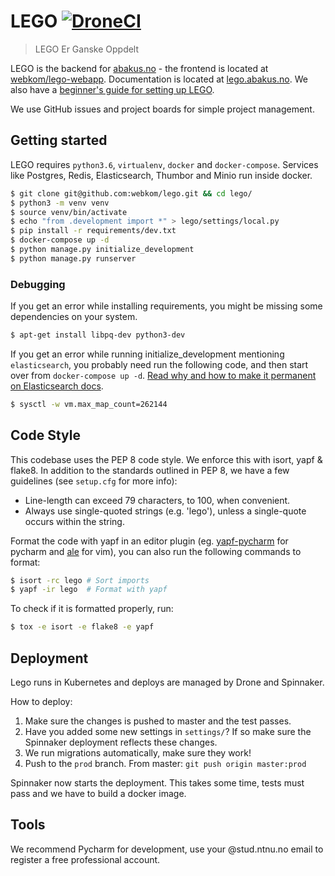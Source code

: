 # LEGO [![DroneCI](https://ci.abakus.no/api/badges/webkom/lego/status.svg?branch=master)](https://ci.abakus.no/webkom/lego)

> LEGO Er Ganske Oppdelt

LEGO is the backend for [abakus.no](https://abakus.no) - the frontend is located at
[webkom/lego-webapp](https://github.com/webkom/lego-webapp).
Documentation is located at [lego.abakus.no](https://lego.abakus.no). We also have a [beginner's guide for setting up LEGO](https://github.com/webkom/lego/wiki/Noob-Guide).

We use GitHub issues and project boards for simple project management.

## Getting started

LEGO requires `python3.6`, `virtualenv`, `docker` and `docker-compose`. Services like Postgres, Redis,
Elasticsearch, Thumbor and Minio run inside docker.


```bash
$ git clone git@github.com:webkom/lego.git && cd lego/
$ python3 -m venv venv
$ source venv/bin/activate
$ echo "from .development import *" > lego/settings/local.py
$ pip install -r requirements/dev.txt
$ docker-compose up -d
$ python manage.py initialize_development
$ python manage.py runserver
```
### Debugging
If you get an error while installing requirements, you might be missing some dependencies on your system.
```bash
$ apt-get install libpq-dev python3-dev
```

If you get an error while running initialize_development mentioning `elasticsearch`, you probably need run the following code, and then start over from `docker-compose up -d`. [Read why and how to make it permanent on Elasticsearch docs](https://www.elastic.co/guide/en/elasticsearch/reference/current/vm-max-map-count.html).
```bash
$ sysctl -w vm.max_map_count=262144
```

## Code Style

This codebase uses the PEP 8 code style. We enforce this with isort, yapf & flake8.
In addition to the standards outlined in PEP 8, we have a few guidelines
(see `setup.cfg` for more info):

* Line-length can exceed 79 characters, to 100, when convenient.
* Always use single-quoted strings (e.g. 'lego'), unless a single-quote occurs within the string.

Format the code with yapf in an editor plugin (eg.
[yapf-pycharm](https://plugins.jetbrains.com/plugin/9705-yapf-pycharm) for pycharm and
[ale](https://github.com/w0rp/ale) for vim), you can also run the following commands to format:
```bash
$ isort -rc lego # Sort imports
$ yapf -ir lego  # Format with yapf
```

To check if it is formatted properly, run:
```bash
$ tox -e isort -e flake8 -e yapf
```

## Deployment

Lego runs in Kubernetes and deploys are managed by Drone and Spinnaker.

How to deploy:
1. Make sure the changes is pushed to master and the test passes.
2. Have you added some new settings in `settings/`? If so make sure the Spinnaker deployment reflects these changes.
3. We run migrations automatically, make sure they work!
4. Push to the `prod` branch. From master: `git push origin master:prod`

Spinnaker now starts the deployment. This takes some time, tests must pass and we have to build a
docker image.

## Tools

We recommend Pycharm for development, use your @stud.ntnu.no email to register a free professional
account.
